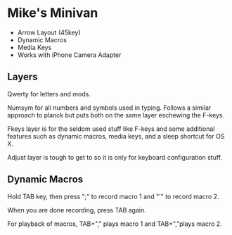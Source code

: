 # Mike's Minivan

- Arrow Layout (45key)
- Dynamic Macros
- Media Keys
- Works with iPhone Camera Adapter

## Layers

Qwerty for letters and mods.

Numsym for all numbers and symbols used in typing. Follows a similar approach to
planck but puts both on the same layer eschewing the F-keys.  

Fkeys layer is for the seldom used stuff like F-keys and some additional features
such as dynamic macros, media keys, and a sleep shortcut for OS X.

Adjust layer is tough to get to so it is only for keyboard configuration stuff.

## Dynamic Macros

Hold TAB key, then press ";" to record macro 1 and "'" to record macro 2.

When you are done recording, press TAB again.

For playback of macros, TAB+"," plays macro 1 and TAB+","plays macro 2.
